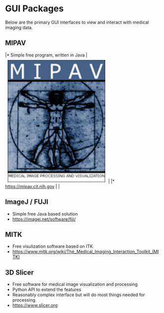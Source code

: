 # GUI Packages

Below are the primary GUI interfaces to view and interact with medical imaging data.

## MIPAV

|* Simple free program, written in Java | ![alt text](mipav.png) |
|* https://mipav.cit.nih.gov            |  |

## ImageJ / FUJI
* Simple free Java based solution
* https://imagej.net/software/fiji/

## MITK
* Free visulization software based on ITK
* https://www.mitk.org/wiki/The_Medical_Imaging_Interaction_Toolkit_(MITK)


## 3D Slicer
* Free software for medical image visualization and processing
* Python API to extend the features
* Reasonably complex interface but will do most things needed for processing.
* https://www.slicer.org

